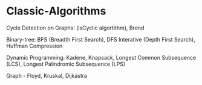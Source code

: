 # Classic-Algorithms

Cycle Detection on Graphs: (isCyclic algortithm), Brend

Binary-tree: BFS (Breadth First Search), DFS Interative (Depth First Search), Huffman Compression

Dynamic Programming: Kadene, Knapsack, Longest Common Subsequence (LCS), Longest Palindromic Subsequence (LPS)

Graph - Floyd, Kruskal, Dijkastra
